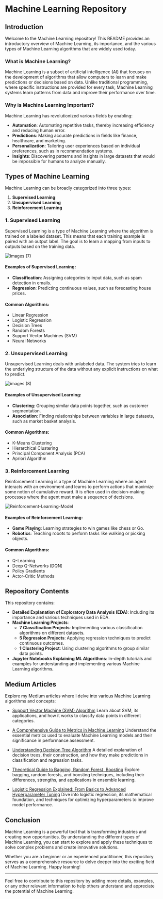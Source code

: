 # Machine Learning Repository

## Introduction

Welcome to the Machine Learning repository! This README provides an introductory overview of Machine Learning, its importance, and the various types of Machine Learning algorithms that are widely used today.

### What is Machine Learning?

Machine Learning is a subset of artificial intelligence (AI) that focuses on the development of algorithms that allow computers to learn and make predictions or decisions based on data. Unlike traditional programming, where specific instructions are provided for every task, Machine Learning systems learn patterns from data and improve their performance over time.

### Why is Machine Learning Important?

Machine Learning has revolutionized various fields by enabling:

- **Automation**: Automating repetitive tasks, thereby increasing efficiency and reducing human error.
- **Predictions**: Making accurate predictions in fields like finance, healthcare, and marketing.
- **Personalization**: Tailoring user experiences based on individual preferences, such as in recommendation systems.
- **Insights**: Discovering patterns and insights in large datasets that would be impossible for humans to analyze manually.

## Types of Machine Learning

Machine Learning can be broadly categorized into three types:

1. **Supervised Learning**
2. **Unsupervised Learning**
3. **Reinforcement Learning**

### 1. Supervised Learning

Supervised Learning is a type of Machine Learning where the algorithm is trained on a labeled dataset. This means that each training example is paired with an output label. The goal is to learn a mapping from inputs to outputs based on the training data.

![images (7)](https://github.com/MahendraMedapati27/Machine_Learning/assets/153280887/e298c7c7-114e-4a92-b6fc-e716d7066396)


#### Examples of Supervised Learning:

- **Classification**: Assigning categories to input data, such as spam detection in emails.
- **Regression**: Predicting continuous values, such as forecasting house prices.

#### Common Algorithms:

- Linear Regression
- Logistic Regression
- Decision Trees
- Random Forests
- Support Vector Machines (SVM)
- Neural Networks

### 2. Unsupervised Learning

Unsupervised Learning deals with unlabeled data. The system tries to learn the underlying structure of the data without any explicit instructions on what to predict.

![images (8)](https://github.com/MahendraMedapati27/Machine_Learning/assets/153280887/bc61dd53-ff22-4970-9a8d-bfecc044814d)


#### Examples of Unsupervised Learning:

- **Clustering**: Grouping similar data points together, such as customer segmentation.
- **Association**: Finding relationships between variables in large datasets, such as market basket analysis.

#### Common Algorithms:

- K-Means Clustering
- Hierarchical Clustering
- Principal Component Analysis (PCA)
- Apriori Algorithm

### 3. Reinforcement Learning

Reinforcement Learning is a type of Machine Learning where an agent interacts with an environment and learns to perform actions that maximize some notion of cumulative reward. It is often used in decision-making processes where the agent must make a sequence of decisions.

![Reinforcement-Learning-Model](https://github.com/MahendraMedapati27/Machine_Learning/assets/153280887/31ce0c77-d694-41eb-a240-ed15c81fdc64)


#### Examples of Reinforcement Learning:

- **Game Playing**: Learning strategies to win games like chess or Go.
- **Robotics**: Teaching robots to perform tasks like walking or picking objects.

#### Common Algorithms:

- Q-Learning
- Deep Q-Networks (DQN)
- Policy Gradients
- Actor-Critic Methods

## Repository Contents

This repository contains:

- **Detailed Explanation of Exploratory Data Analysis (EDA)**: Including its importance and various techniques used in EDA.
- **Machine Learning Projects**:
  - **7 Classification Projects**: Implementing various classification algorithms on different datasets.
  - **5 Regression Projects**: Applying regression techniques to predict continuous outcomes.
  - **1 Clustering Project**: Using clustering algorithms to group similar data points.
- **Jupyter Notebooks Explaining ML Algorithms**: In-depth tutorials and examples for understanding and implementing various Machine Learning algorithms.

## Medium Articles

Explore my Medium articles where I delve into various Machine Learning algorithms and concepts:

- [Support Vector Machine (SVM) Algorithm](https://medium.com/@mahendramedapati.r469/support-vector-machine-svm-algorithm-fd083822d8ad)
  Learn about SVM, its applications, and how it works to classify data points in different categories.

- [A Comprehensive Guide to Metrics in Machine Learning](https://medium.com/@mahendramedapati.r469/a-comprehensive-guide-to-metrics-in-machine-learning-66ce2b15d7d1)
  Understand the essential metrics used to evaluate Machine Learning models and their significance in performance assessment.

- [Understanding Decision Tree Algorithm](https://medium.com/@mahendramedapati.r469/understanding-decision-tree-algorithm-6f601425b24c)
  A detailed explanation of decision trees, their construction, and how they make predictions in classification and regression tasks.

- [Theoretical Guide to Bagging, Random Forest, Boosting](https://medium.com/@mahendramedapati.r469/theoretical-guide-to-bagging-random-forest-boosting-bd01c0bc4b18)
  Explore bagging, random forests, and boosting techniques, including their differences, strengths, and applications in ensemble learning.

- [Logistic Regression Explained: From Basics to Advanced Hyperparameter Tuning](https://medium.com/@mahendramedapati.r469/logistic-regression-explained-from-basics-to-advanced-hyperparameter-tuning-288e02dbbe94)
  Dive into logistic regression, its mathematical foundation, and techniques for optimizing hyperparameters to improve model performance.

## Conclusion

Machine Learning is a powerful tool that is transforming industries and creating new opportunities. By understanding the different types of Machine Learning, you can start to explore and apply these techniques to solve complex problems and create innovative solutions.

Whether you are a beginner or an experienced practitioner, this repository serves as a comprehensive resource to delve deeper into the exciting field of Machine Learning. Happy learning!

---

Feel free to contribute to this repository by adding more details, examples, or any other relevant information to help others understand and appreciate the potential of Machine Learning.
